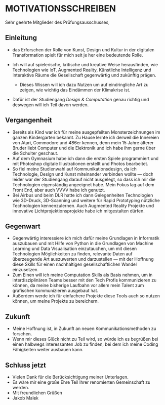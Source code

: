 # MOTIVATIONSSCHREIBEN

Sehr geehrte Mitglieder des Prüfungsausschusses,

## Einleitung

* das Erforschen der Rolle von Kunst, Design und Kultur in der digitalen Transformation spielt für mich seit je her eine bedeutende Rolle.

[//]: #  (treibt mich an)
[//]: #  (ist ein wichtiger Teil meines Interesses)

* Ich will auf spielerische, kritische und kreative Weise herausfinden, wie Technologien wie IoT, Augmented Reality, Künstliche Intelligenz und Interaktive Räume die Gesellschaft gegenwärtig und zukünftig prägen.
    * Dieses Wissen will ich dazu Nutzen um auf eindringliche Art zu zeigen,     wie wichtig das Eindämmen der Klimakrise ist.

* Dafür ist der Studiengang *Design & Computation* genau richtig und deswegen will ich Teil davon werden. 

## Vergangenheit
* Bereits als Kind war ich für meine ausgepfeilten Monsterzeichnungen im ganzen Kindergarten bekannt. Zu Hause lernte ich derweil die Innereien von Atari, Commodore und 486er kennen, denn mein 15 Jahre älterer Bruder liebt Computer und die Elektronik und ich habe ihm gerne über die Schulter geschaut.
* Auf dem Gymnasium habe ich dann die ersten Spiele programmiert und mit Photoshop digitale Illustrationen erstellt und Photos bearbeitet.
* So fiel meine Studienwahl auf Kommunikationsdesign, da ich Technologie, Design und Kunst miteinander verbinden wollte — doch leider war der Studiengang darauf nicht ausgelegt, so dass ich mir die Technologien eigenständig angeeignet habe.
Mein Fokus lag auf dem Front End, aber auch VVVV habe ich genutzt.
* Bei Airbus und beim DLR hatte ich dann Gelegenheiten Technologien wie 3D-Druck, 3D-Scanning und weitere für Rapid Prototyping nützliche Technologien kennenzulernen.
Auch Augmented Reality Projekte und innovative Lichtprojektionsprojekte habe ich mitgestalten dürfen.

## Gegenwart
* Gegenwärtig interessiere ich mich dafür meine Grundlagen in Informatik auszubauen und mit Hilfe von Python in die Grundlagen von Machine Learning und Data Visualisation einzutauchen, um mit diesen Technologien Möglichkeiten zu finden, relevante Daten auf überzeugende Art auszuwerten und darzustellen — mit der Hoffnung diese Skills für einen nachhaltigen gesellschaftlichen Wandel einzusetzen.
* Zum Einen will ich meine Computation Skills als Basis nehmen, um in interdisziplinären Teams besser mit den Tech Profis kommunizieren zu können, da meine bisherige Laufbahn vor allem mein Talent zum grafischen kommunizieren ausgebaut hat.
* Außerdem werde ich für einfachere Projekte diese Tools auch so nutzen können, um meine Projekte zu bereichern.

## Zukunft
* Meine Hoffnung ist, in Zukunft an neuen Kommunikationsmethoden zu forschen. 
* Wenn mir dieses Glück nicht zu Teil wird, so würde ich es begrüßen bei einen halbwegs interessanten Job zu finden, bei dem ich meine Coding Fähigkeiten weiter ausbauen kann.

## Schluss jetzt
* Vielen Dank für die Berücksichtigung meiner Unterlagen. 
* Es wäre mir eine große Ehre Teil Ihrer renomierten Gemeinschaft zu werden.
* Mit freundlichen Grüßen 
* Jakob Malek
